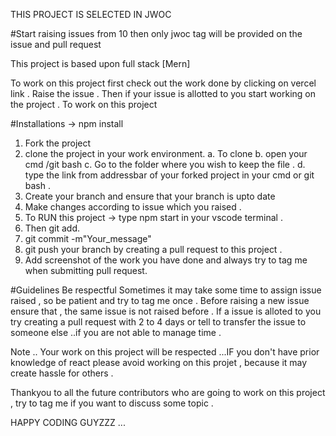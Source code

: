 THIS PROJECT IS SELECTED IN JWOC 

#Start raising issues from 10 then only jwoc tag will be provided on the issue and pull request

This project is based upon full stack [Mern]

To work on this project first check out the work done by clicking on vercel link .
Raise the issue . 
Then if your issue is allotted to you start working on the project .
To work on this project 

#Installations 
-> npm install

1. Fork the project
2. clone the project in your work environment.
   a. To clone
   b. open your cmd /git bash
   c. Go to the folder where you wish to keep the file .
   d. type the link from addressbar of your forked project in your cmd or git bash .
3. Create your branch and ensure that your branch is upto date 
4. Make changes according to issue which you raised .
5. To RUN this project -> type npm start in your vscode terminal .
6. Then git add.
7. git commit -m"Your_message"
8. git push your branch by creating a pull request to this project .
9. Add screenshot of the work you have done and always try to tag me when submitting pull request.


#Guidelines 
Be respectful 
Sometimes it may take some time to assign issue raised , so be patient and try to tag me once .
Before raising a new issue ensure that , the same issue is not raised before .
If a issue is alloted to you try creating a pull request with 2 to 4 days or tell to transfer the issue to someone else ..if you are not able to manage time .

Note .. Your work on this project will be respected ...IF you don't have prior knowledge of react please avoid working on this projet , because it may create hassle for others .

Thankyou to all the future contributors who are going to work on this project , try to tag me if you want to discuss some topic . 


 HAPPY CODING GUYZZZ ...
    
   
